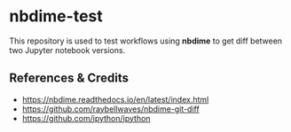 # nbdime-test

This repository is used to test workflows using **nbdime** to get diff between two Jupyter notebook versions.

## References & Credits

- https://nbdime.readthedocs.io/en/latest/index.html
- https://github.com/raybellwaves/nbdime-git-diff
- https://github.com/ipython/ipython
